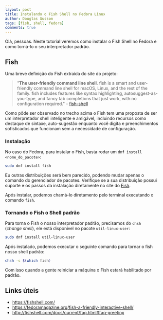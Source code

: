 ```yaml
---
layout: post
title: Instalando o Fish Shell no Fedora Linux
author: Douglas Gusson
tags: [fish, shell, fedora]
comments: true
---
```


Olá, pessoas. Neste tutorial veremos como instalar o Fish Shell no Fedora e como torná-lo o seu interpretador padrão.

## Fish

Uma breve definição do Fish extraída do site do projeto: 

> "**The user-friendly command line shell**. fish is a smart and user-friendly command line shell for macOS, Linux, and the rest of the family. fish includes features like syntax highlighting, autosuggest-as-you-type, and fancy tab completions that just work, with no configuration required." - [fish-shell](https://github.com/fish-shell/fish-shell)

Como pôde ser observado no trecho acima o Fish tem uma proposta de ser um interpretador shell inteligente e amigável, incluindo recursos como destaque de sintaxe, auto-sugestão enquanto você digita e preenchimentos sofisticados que funcionam sem a necessidade de configuração.

### Instalação

No caso do Fedora, para instalar o Fish, basta rodar um `dnf install <nome_do_pacote>`:

```bash
sudo dnf install fish
```

Eu outras distribuições será bem parecido, podendo mudar apenas o comando do gerenciador de pacotes. Verifique se a sua distribuição possui suporte e os passos da instalação diretamente no site do [Fish](https://fishshell.com/).

Após instalar, podemos chamá-lo diretamento pelo terminal executando o comando `fish`.

### Tornando o Fish o Shell padrão

Para torna o Fish o nosso interpretador padrão, precisamos do `chsh` (_change shell_), ele está disponível no pacote `util-linux-user`:

```bash
sudo dnf install util-linux-user
```

Após instalado, podemos executar o seguinte comando para tornar o fish nosso shell padrão:

```bash
chsh -s $(which fish)
```

Com isso quando a gente reiniciar a máquina o Fish estará habilitado por padrão.


## Links úteis

* https://fishshell.com/
* https://fedoramagazine.org/fish-a-friendly-interactive-shell/
* http://fishshell.com/docs/current/faq.html#faq-greeting

